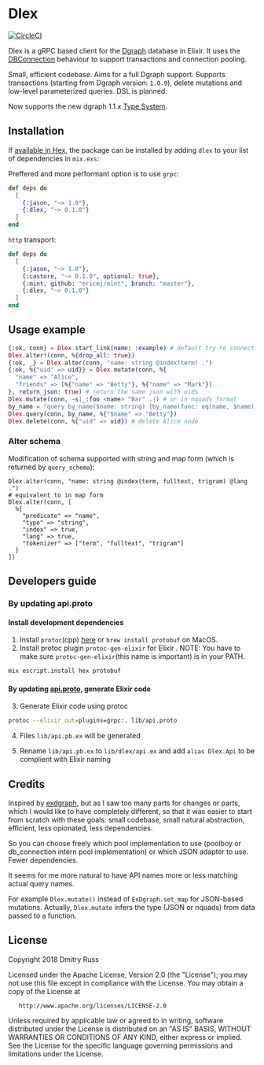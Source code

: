 # Dlex

[![CircleCI](https://circleci.com/gh/draftedus/dlex.svg?style=svg)](https://circleci.com/gh/draftedus/dlex) 

Dlex is a gRPC based client for the [Dgraph](https://github.com/dgraph-io/dgraph) database in Elixir.
It uses the [DBConnection](https://hexdocs.pm/db_connection/DBConnection.html) behaviour to support
transactions and connection pooling.

Small, efficient codebase. Aims for a full Dgraph support. Supports transactions (starting from Dgraph version: `1.0.9`),
delete mutations and low-level parameterized queries. DSL is planned.

Now supports the new dgraph 1.1.x [Type System](https://docs.dgraph.io/master/query-language/#type-system). 

## Installation

If [available in Hex](https://hex.pm/docs/publish), the package can be installed
by adding `dlex` to your list of dependencies in `mix.exs`:

Preffered and more performant option is to use `grpc`:

```elixir
def deps do
  [
    {:jason, "~> 1.0"},
    {:dlex, "~> 0.1.0"}
  ]
end
```

`http` transport:

```elixir
def deps do
  [
    {:jason, "~> 1.0"},
    {:castore, "~> 0.1.0", optional: true},
    {:mint, github: "ericmj/mint", branch: "master"},
    {:dlex, "~> 0.1.0"}
  ]
end
```

## Usage example

```elixir
{:ok, conn} = Dlex.start_link(name: :example) # default try to connect `localhost:9080` by default
Dlex.alter!(conn, %{drop_all: true})
{:ok, _} = Dlex.alter(conn, "name: string @index(term) .")
{:ok, %{"uid" => uid}} = Dlex.mutate(conn, %{
  "name" => "Alice",
  "friends" => [%{"name" => "Betty"}, %{"name" => "Mark"}]
}, return_json: true) # return the same json with uids
Dlex.mutate(conn, ~s|_:foo <name> "Bar" .|) # or in nquads format
by_name = "query by_name($name: string) {by_name(func: eq(name, $name)) {uid expand(_all_)}}"
Dlex.query(conn, by_name, %{"$name" => "Betty"})
Dlex.delete(conn, %{"uid" => uid}) # delete Alice node
```

### Alter schema

Modification of schema supported with string and map form (which is returned by `query_schema`):

```
Dlex.alter(conn, "name: string @index(term, fulltext, trigram) @lang .")
# equivalent to in map form
Dlex.alter(conn, [
  %{
    "predicate" => "name",
    "type" => "string",
    "index" => true,
    "lang" => true,
    "tokenizer" => ["term", "fulltext", "trigram"]
  }
])
```

## Developers guide

### By updating api.proto

#### Install development dependencies

1. Install `protoc`(cpp) [here](https://github.com/google/protobuf/blob/master/src/README.md) or `brew install protobuf` on MacOS.
2. Install protoc plugin `protoc-gen-elixir` for Elixir . NOTE: You have to make sure `protoc-gen-elixir`(this name is important) is in your PATH.

```bash
mix escript.install hex protobuf
```

#### By updating [api.proto](https://github.com/dgraph-io/dgo/blob/master/protos/api.proto), generate Elixir code

3. Generate Elixir code using protoc

```bash
protoc --elixir_out=plugins=grpc:. lib/api.proto
```

4. Files `lib/api.pb.ex` will be generated

5. Rename `lib/api.pb.ex` to `lib/dlex/api.ex` and add `alias Dlex.Api` to be complient with Elixir naming

## Credits

Inspired by [exdgraph](https://github.com/ospaarmann/exdgraph), but as I saw too many parts for changes or parts, which I would like to have completely different, so that it was easier to start from scratch with these goals: small codebase, small natural abstraction, efficient, less opionated, less dependencies.

So you can choose freely which pool implementation to use (poolboy or db_connection intern pool implementation) or
which JSON adapter to use. Fewer dependencies.

It seems for me more natural to have API names more or less matching actual query names.

For example `Dlex.mutate()` instead of `ExDgraph.set_map` for JSON-based mutations. Actually, `Dlex.mutate` infers
the type (JSON or nquads) from data passed to a function.

## License

   Copyright 2018 Dmitry Russ

   Licensed under the Apache License, Version 2.0 (the "License");
   you may not use this file except in compliance with the License.
   You may obtain a copy of the License at

       http://www.apache.org/licenses/LICENSE-2.0

   Unless required by applicable law or agreed to in writing, software
   distributed under the License is distributed on an "AS IS" BASIS,
   WITHOUT WARRANTIES OR CONDITIONS OF ANY KIND, either express or implied.
   See the License for the specific language governing permissions and
   limitations under the License.
